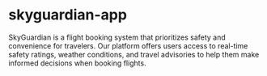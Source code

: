 # skyguardian-app
SkyGuardian is a flight booking system that prioritizes safety and convenience for travelers. Our platform offers users access to real-time safety ratings, weather conditions, and travel advisories to help them make informed decisions when booking flights.
